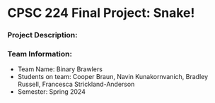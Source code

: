 # CPSC 224 Final Project: Snake!

### Project Description:


### Team Information:

- Team Name: Binary Brawlers
- Students on team: Cooper Braun, Navin Kunakornvanich, Bradley Russell, Francesca Strickland-Anderson
- Semester: Spring 2024
